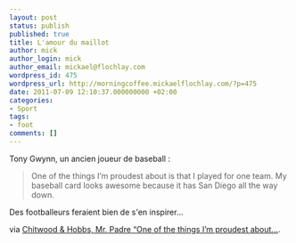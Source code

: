 ```yaml
---
layout: post
status: publish
published: true
title: L'amour du maillot
author: mick
author_login: mick
author_email: mickael@flochlay.com
wordpress_id: 475
wordpress_url: http://morningcoffee.mickaelflochlay.com/?p=475
date: 2011-07-09 12:10:37.000000000 +02:00
categories:
- Sport
tags:
- foot
comments: []
---
```

Tony Gwynn, un ancien joueur de baseball :
<blockquote>One of the things I’m proudest about is that I played for one team. My baseball card looks awesome because it has San Diego all the way down.</blockquote>
Des footballeurs feraient bien de s'en inspirer...

via <a href="http://chitwoodandhobbs.com/post/7284403170/tony-gwynn-baseball-card">Chitwood &amp; Hobbs, Mr. Padre “One of the things I’m proudest about...</a>.
